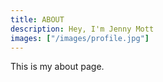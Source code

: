 ```yaml
---
title: ABOUT
description: Hey, I'm Jenny Mott
images: ["/images/profile.jpg"]
---
```


This is my about page.
